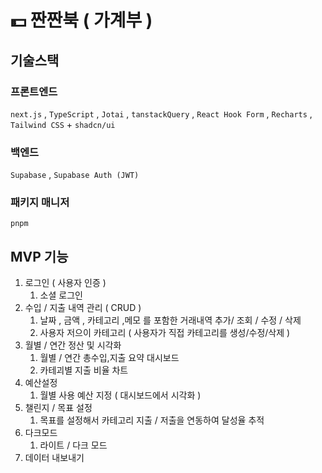 # 💵 짠짠북 ( 가계부 )

## 기술스택

### 프론트엔드

`next.js` , `TypeScript` , `Jotai` , `tanstackQuery` , `React Hook Form` , `Recharts` , `Tailwind CSS` + `shadcn/ui`

### 백엔드

`Supabase` , `Supabase Auth (JWT)`

### 패키지 매니저

`pnpm`

## MVP 기능

1. 로그인 ( 사용자 인증 )
   1. 소셜 로그인
2. 수입 / 지출 내역 관리 ( CRUD )
   1. 날짜 , 금액 , 카테고리 ,메모 를 포함한 거래내역 추가/ 조회 / 수정 / 삭제
   2. 사용자 저으이 카테고리 ( 사용자가 직접 카테고리를 생성/수정/삭제 )
3. 월별 / 연간 정산 및 시각화
   1. 월별 / 연간 총수입,지출 요약 대시보드
   2. 카테괴별 지출 비율 차트
4. 예산설정
   1. 월별 사용 예산 지정 ( 대시보드에서 시각화 )
5. 챌린지 / 목표 설정
   1. 목표를 설정해서 카테고리 지출 / 저출을 연동하여 달성율 추적
6. 다크모드
   1. 라이트 / 다크 모드
7. 데이터 내보내기
